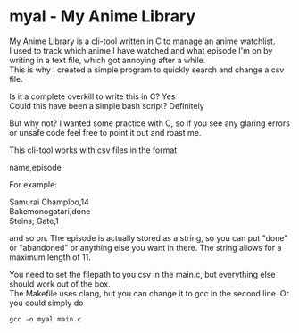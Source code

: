 # myal - My Anime Library

My Anime Library is a cli-tool written in C to manage an anime watchlist.  
I used to track which anime I have watched and what episode I'm on by writing in
a text file, which got annoying after a while.  
This is why I created a simple program to quickly search and change a
csv file.  

Is it a complete overkill to write this in C? Yes  
Could this have been a simple bash script? Definitely  

But why not? I wanted some practice with C, so if you see any glaring errors or
unsafe code feel free to point it out and roast me.

This cli-tool works with csv files in the format

name,episode  

For example:

Samurai Champloo,14  
Bakemonogatari,done  
Steins; Gate,1  

and so on. The episode is actually stored as a string, so you can put "done" or
"abandoned" or anything else you want in there. The string allows for a maximum
length of 11.  

You need to set the filepath to you csv in the main.c, but everything else
should work out of the box.  
The Makefile uses clang, but you can change it to gcc in the second line. Or
you could simply do

```
gcc -o myal main.c
```